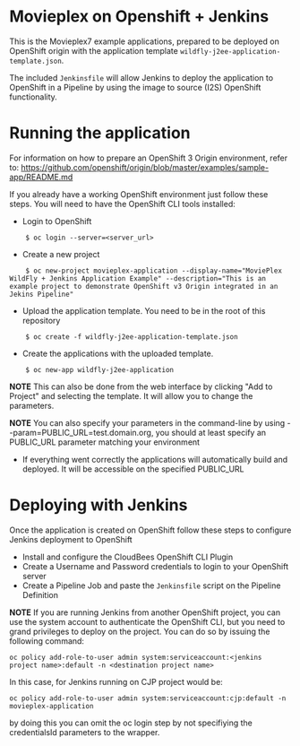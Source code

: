 Movieplex on Openshift + Jenkins
================================

This is the Movieplex7 example applications, prepared to be deployed on OpenShift origin with the application template `wildfly-j2ee-application-template.json`.

The included `Jenkinsfile` will allow Jenkins to deploy the application to OpenShift in a Pipeline by using the image to source (I2S) OpenShift functionality.

# Running the application

For information on how to prepare an OpenShift 3 Origin environment, refer to: https://github.com/openshift/origin/blob/master/examples/sample-app/README.md

If you already have a working OpenShift environment just follow these steps. You will need to have the OpenShift CLI tools installed:

* Login to OpenShift
```
    $ oc login --server=<server_url>
```
* Create a new project
```
    $ oc new-project movieplex-application --display-name="MoviePlex WildFly + Jenkins Application Example" --description="This is an example project to demonstrate OpenShift v3 Origin integrated in an Jekins Pipeline"
```
* Upload the application template. You need to be in the root of this repository
```
    $ oc create -f wildfly-j2ee-application-template.json
```
* Create the applications with the uploaded template. 
```
    $ oc new-app wildfly-j2ee-application
```
**NOTE** This can also be done from the web interface by clicking "Add to Project" and selecting the template. It will allow you to change the parameters. 
	
**NOTE** You can also specify your parameters in the command-line by using --param=PUBLIC_URL=test.domain.org, you should at least specify an PUBLIC_URL parameter matching your environment

* If everything went correctly the applications will automatically build and deployed. It will be accessible on the specified PUBLIC_URL

# Deploying with Jenkins

Once the application is created on OpenShift follow these steps to configure Jenkins deployment to OpenShift

* Install and configure the CloudBees OpenShift CLI Plugin
* Create a Username and Password credentials to login to your OpenShift server
* Create a Pipeline Job and paste the `Jenkinsfile` script on the Pipeline Definition

**NOTE** If you are running Jenkins from another OpenShift project, you can use the system account to authenticate the OpenShift CLI, but you need to grand privileges to deploy on the project. You can do so by issuing the following command:

```oc policy add-role-to-user admin system:serviceaccount:<jenkins project name>:default -n <destination project name>```

In this case, for Jenkins running on CJP project would be:

```oc policy add-role-to-user admin system:serviceaccount:cjp:default -n movieplex-application```

by doing this you can omit the oc login step by not specifiying the credentialsId parameters to the wrapper.

